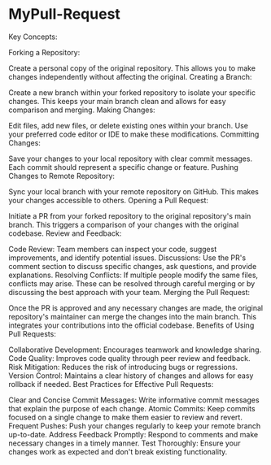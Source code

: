 # MyPull-Request
Key Concepts:

Forking a Repository:

Create a personal copy of the original repository. This allows you to make changes independently without affecting the original.
Creating a Branch:

Create a new branch within your forked repository to isolate your specific changes. This keeps your main branch clean and allows for easy comparison and merging.
Making Changes:

Edit files, add new files, or delete existing ones within your branch. Use your preferred code editor or IDE to make these modifications.
Committing Changes:

Save your changes to your local repository with clear commit messages. Each commit should represent a specific change or feature.
Pushing Changes to Remote Repository:

Sync your local branch with your remote repository on GitHub. This makes your changes accessible to others.
Opening a Pull Request:

Initiate a PR from your forked repository to the original repository's main branch. This triggers a comparison of your changes with the original codebase.
Review and Feedback:

Code Review: Team members can inspect your code, suggest improvements, and identify potential issues.
Discussions: Use the PR's comment section to discuss specific changes, ask questions, and provide explanations.
Resolving Conflicts: If multiple people modify the same files, conflicts may arise. These can be resolved through careful merging or by discussing the best approach with your team.
Merging the Pull Request:

Once the PR is approved and any necessary changes are made, the original repository's maintainer can merge the changes into the main branch. This integrates your contributions into the official codebase.
Benefits of Using Pull Requests:

Collaborative Development: Encourages teamwork and knowledge sharing.
Code Quality: Improves code quality through peer review and feedback.
Risk Mitigation: Reduces the risk of introducing bugs or regressions.
Version Control: Maintains a clear history of changes and allows for easy rollback if needed.
Best Practices for Effective Pull Requests:

Clear and Concise Commit Messages: Write informative commit messages that explain the purpose of each change.
Atomic Commits: Keep commits focused on a single change to make them easier to review and revert.
Frequent Pushes: Push your changes regularly to keep your remote branch up-to-date.
Address Feedback Promptly: Respond to comments and make necessary changes in a timely manner.
Test Thoroughly: Ensure your changes work as expected and don't break existing functionality.
